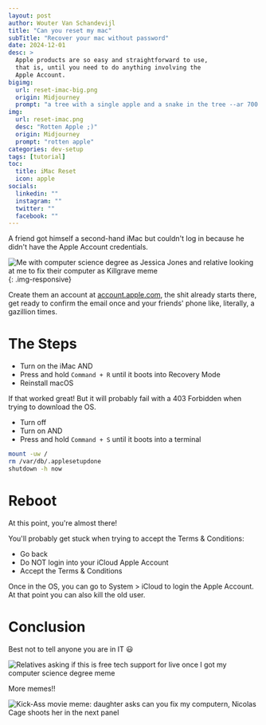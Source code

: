 ```yaml
---
layout: post
author: Wouter Van Schandevijl
title: "Can you reset my mac"
subTitle: "Recover your mac without password"
date: 2024-12-01
desc: >
  Apple products are so easy and straightforward to use,
  that is, until you need to do anything involving the
  Apple Account.
bigimg:
  url: reset-imac-big.png
  origin: Midjourney
  prompt: "a tree with a single apple and a snake in the tree --ar 700:131"
img:
  url: reset-imac.png
  desc: "Rotten Apple ;)"
  origin: Midjourney
  prompt: "rotten apple"
categories: dev-setup
tags: [tutorial]
toc:
  title: iMac Reset
  icon: apple
socials:
  linkedin: ""
  instagram: ""
  twitter: ""
  facebook: ""
---
```


A friend got himself a second-hand iMac but couldn't log in
because he didn't have the Apple Account credentials.

![Me with computer science degree as Jessica Jones and relative looking at me to fix their computer as Killgrave meme](/assets/blog-images/reset-mac-3.png){: .img-responsive}

<!--more-->

Create them an account at [account.apple.com](https://account.apple.com),
the shit already starts there, get ready to confirm the email once and
your friends' phone like, literally, a gazillion times.

# The Steps

- Turn on the iMac AND
- Press and hold `Command + R` until it boots into Recovery Mode
- Reinstall macOS

If that worked great! But it will probably fail with a 403 Forbidden
when trying to download the OS.

- Turn off
- Turn on AND
- Press and hold `Command + S` until it boots into a terminal

```sh
mount -uw /
rm /var/db/.applesetupdone
shutdown -h now
```

# Reboot

At this point, you're almost there!

You'll probably get stuck when trying to accept the Terms & Conditions:

- Go back
- Do NOT login into your iCloud Apple Account
- Accept the Terms & Conditions

Once in the OS, you can go to System > iCloud to login the Apple Account.  
At that point you can also kill the old user.

# Conclusion

Best not to tell anyone you are in IT 😃

![Relatives asking if this is free tech support for live once I got my computer science degree meme](/assets/blog-images/reset-mac-2.jpg)

More memes!!

![Kick-Ass movie meme: daughter asks can you fix my computern, Nicolas Cage shoots her in the next panel](/assets/blog-images/reset-imac-1.jpg)
